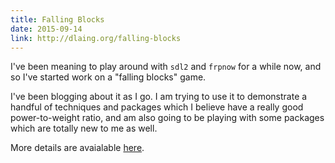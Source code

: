 ```yaml
---
title: Falling Blocks
date: 2015-09-14
link: http://dlaing.org/falling-blocks
---
```


I've been meaning to play around with `sdl2` and `frpnow` for a while now, and so I've started work on a "falling blocks" game.

I've been blogging about it as I go.
I am trying to use it to demonstrate a handful of techniques and packages which I believe have a really good power-to-weight ratio, and am also going to be playing with some packages which are totally new to me as well.

More details are avaialable [here](http://dlaing.org/falling-blocks).



